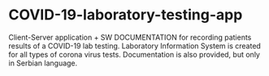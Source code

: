 # COVID-19-laboratory-testing-app
Client-Server application + SW DOCUMENTATION for recording patients results of a COVID-19 lab testing. Laboratory Information System is created for all types of corona virus tests. Documentation is also provided, but only in Serbian language.
